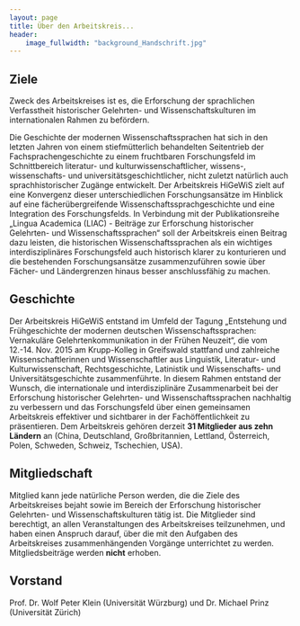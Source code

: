 ```yaml
---
layout: page
title: Über den Arbeitskreis...
header:
    image_fullwidth: "background_Handschrift.jpg"
---
```



## Ziele

Zweck des Arbeitskreises ist es, die Erforschung der sprachlichen Verfasstheit historischer Gelehrten- und Wissenschaftskulturen
im internationalen Rahmen zu befördern.

Die Geschichte der modernen Wissenschaftssprachen hat sich in den letzten Jahren von einem stiefmütterlich behandelten 
Seitentrieb der Fachsprachengeschichte zu einem fruchtbaren Forschungsfeld im Schnittbereich literatur- und 
kulturwissenschaftlicher, wissens-, wissenschafts- und universitätsgeschichtlicher, nicht zuletzt natürlich auch 
sprachhistorischer Zugänge entwickelt. Der Arbeitskreis HiGeWiS zielt auf eine Konvergenz dieser unterschiedlichen 
Forschungsansätze im Hinblick auf eine fächerübergreifende Wissenschaftssprachgeschichte und eine Integration des Forschungsfelds. 
In Verbindung mit der Publikationsreihe „Lingua Academica (LIAC) - Beiträge zur Erforschung historischer Gelehrten- und Wissenschaftssprachen“ soll der Arbeitskreis einen Beitrag dazu 
leisten, die historischen Wissenschaftssprachen als ein wichtiges interdisziplinäres Forschungsfeld auch historisch klarer zu konturieren 
und die bestehenden Forschungsansätze zusammenzuführen sowie über Fächer- und Ländergrenzen hinaus besser anschlussfähig zu machen.


## Geschichte

Der Arbeitskreis HiGeWiS entstand im Umfeld der Tagung „Entstehung und Frühgeschichte der modernen deutschen Wissenschaftssprachen: 
Vernakuläre Gelehrtenkommunikation in der Frühen Neuzeit“, die vom 12.-14. Nov. 2015 am Krupp-Kolleg in Greifswald stattfand und 
zahlreiche Wissenschaftlerinnen und Wissenschaftler aus Linguistik, Literatur- und Kulturwissenschaft, Rechtsgeschichte, Latinistik und 
Wissenschafts- und Universitätsgeschichte zusammenführte. In diesem Rahmen entstand der Wunsch, die internationale und interdisziplinäre Zusammenarbeit bei 
der Erforschung historischer Gelehrten- und Wissenschaftssprachen nachhaltig zu verbessern und das Forschungsfeld über einen gemeinsamen 
Arbeitskreis effektiver und sichtbarer in der Fachöffentlichkeit zu präsentieren. 
Dem Arbeitskreis gehören derzeit **31 Mitglieder aus zehn Ländern** an (China, Deutschland, Großbritannien, Lettland, Österreich, Polen, Schweden, Schweiz, Tschechien, USA). 


## Mitgliedschaft

Mitglied kann jede natürliche Person werden, die die Ziele des Arbeitskreises bejaht sowie im Bereich der Erforschung 
historischer Gelehrten- und Wissenschaftskulturen tätig ist. Die Mitglieder sind berechtigt, an allen Veranstaltungen des 
Arbeitskreises teilzunehmen, und haben einen Anspruch darauf, über die mit den Aufgaben des Arbeitskreises zusammenhängenden Vorgänge 
unterrichtet zu werden. Mitgliedsbeiträge werden **nicht** erhoben.


## Vorstand

Prof. Dr. Wolf Peter Klein (Universität Würzburg) und Dr. Michael Prinz (Universität Zürich)
